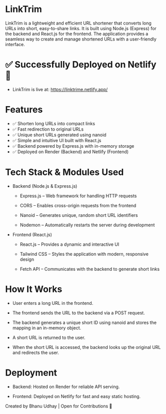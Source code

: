 # LinkTrim

LinkTrim is a lightweight and efficient URL shortener that converts long URLs into short, easy-to-share links. It is built using Node.js (Express) for the backend and React.js for the frontend. The application provides a seamless way to create and manage shortened URLs with a user-friendly interface.

# ✅ Successfully Deployed on Netlify 🎉

- LinkTrim is live at: https://linktrime.netlify.app/

# Features
- ✅ Shorten long URLs into compact links
- ✅ Fast redirection to original URLs
- ✅ Unique short URLs generated using nanoid
- ✅ Simple and intuitive UI built with React.js
- ✅ Backend powered by Express.js with in-memory storage
- ✅ Deployed on Render (Backend) and Netlify (Frontend)

# Tech Stack & Modules Used

- Backend (Node.js & Express.js)
  
    - Express.js – Web framework for handling HTTP requests

    - CORS – Enables cross-origin requests from the frontend

    - Nanoid – Generates unique, random short URL identifiers

    - Nodemon – Automatically restarts the server during development

- Frontend (React.js)
  
    - React.js – Provides a dynamic and interactive UI

    - Tailwind CSS – Styles the application with modern, responsive design

    - Fetch API – Communicates with the backend to generate short links

# How It Works

- User enters a long URL in the frontend.

- The frontend sends the URL to the backend via a POST request.

- The backend generates a unique short ID using nanoid and stores the mapping in an in-memory object.

- A short URL is returned to the user.

- When the short URL is accessed, the backend looks up the original URL and redirects the user.

# Deployment

- Backend: Hosted on Render for reliable API serving.

- Frontend: Deployed on Netlify for fast and easy static hosting.

Created by Bhanu Udhay | Open for Contributions 🚀

